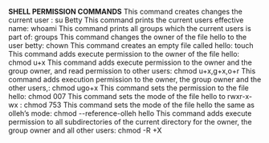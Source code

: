 **SHELL PERMISSION COMMANDS**
This command creates changes the current user : su Betty
This command prints the current users effective name: whoami
This command prints all groups which the current users is part of: groups
This command changes the owner of the file hello to the user betty: chown
This command creates an empty file called hello: touch
This command adds execute permission to the owner of the file hello: chmod u+x
This command adds execute permission to the owner and the group owner, and read permission to other users: chmod u+x,g+x,o+r
This command adds execution permission to the owner, the group owner and the other users,: chmod ugo+x
This command sets the permission to the file hello: chmod 007
This command sets the mode of the file hello to rwxr-x-wx : chmod 753
This command sets the mode of the file hello the same as olleh’s mode: chmod --reference-olleh hello
This command adds execute permission to all subdirectories of the current directory for the owner, the group owner and all other users: chmod -R +X
